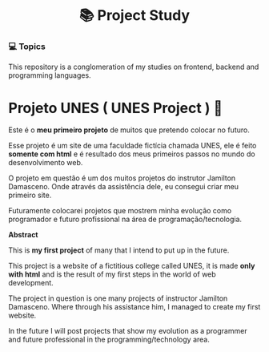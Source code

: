 
<h1 align="center"> 📚 Project Study </h1>

### 💻 Topics
This repository is a conglomeration of my studies on frontend, backend and programming languages.

# Projeto UNES ( UNES Project ) 🔖

Este é o **meu primeiro projeto** de muitos que pretendo colocar no futuro.

Esse projeto é um site de uma faculdade fictícia chamada UNES, ele é feito **somente com html** e é resultado dos meus primeiros passos no mundo do desenvolvimento web.

O projeto em questão é um dos muitos projetos do instrutor Jamilton Damasceno. Onde através da assistência dele, eu consegui criar meu primeiro site.

Futuramente colocarei projetos que mostrem minha evolução como programador e futuro profissional na área de programação/tecnologia.


**Abstract**

This is **my first project** of many that I intend to put up in the future.

This project is a website of a fictitious college called UNES, it is made **only with html** and is the result of my first steps in the world of web development.

The project in question is one many projects of instructor Jamilton Damasceno. Where through his assistance him, I managed to create my first website.

In the future I will post projects that show my evolution as a programmer and future professional in the programming/technology area.
